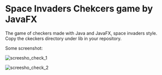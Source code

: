 # Space Invaders Chekcers game by JavaFX
The game of checkers made with Java and JavaFX, space invaders style.
Copy the ckeckers directory  under lib in  your repository. 

Some screenshot:

![screesho_check_1](https://user-images.githubusercontent.com/26597373/120767886-edd6d380-c51b-11eb-9262-362aa5805dd8.PNG)


![screesho_check_2](https://user-images.githubusercontent.com/26597373/120768233-37272300-c51c-11eb-8a70-955c43fc3971.PNG)

